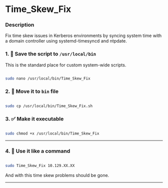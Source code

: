 # Time_Skew_Fix
### Description
Fix time skew issues in Kerberos environments by syncing system time with a domain controller using systemd-timesyncd and ntpdate.

### 1. 📝 Save the script to `/usr/local/bin`

This is the standard place for custom system-wide scripts.

```bash

sudo nano /usr/local/bin/Time_Skew_Fix

```

### 2. 📁 Move it to `bin` file

````bash

sudo cp /usr/local/bin/Time_Skew_Fix.sh

````
### 3. ✅ Make it executable

```bash

sudo chmod +x /usr/local/bin/Time_Skew_Fix

```

---

### 4. 🚀 Use it like a command

```bash

sudo Time_Skew_Fix 10.129.XX.XX

```

And with this time skew problems should be gone.

---
